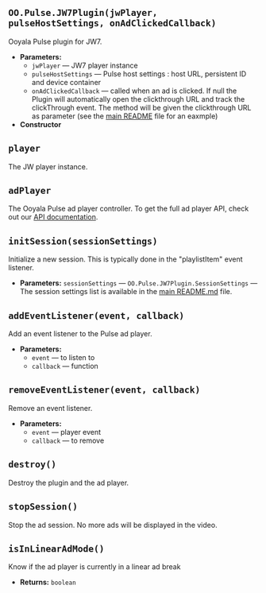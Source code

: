 
## `OO.Pulse.JW7Plugin(jwPlayer, pulseHostSettings, onAdClickedCallback)`

Ooyala Pulse plugin for JW7. 

 * **Parameters:**
   * `jwPlayer` — JW7 player instance
   * `pulseHostSettings` — Pulse host settings : host URL, persistent ID and device container
   * `onAdClickedCallback` — called when an ad is clicked. If null the Plugin will automatically open the clickthrough URL and track the clickThrough event. The method will be given the clickthrough URL as parameter (see the [main README](https://github.com/ooyala/pulse-sdk-html5-2.x-plugin-jw7) file for an eaxmple)
 * **Constructor**

## `player`

The JW player instance.

## `adPlayer`

The Ooyala Pulse ad player controller. To get the full ad player API, check out our [API documentation](http://pulse-sdks.ooyala.com/pulse-html5/latest/index.html).

## `initSession(sessionSettings)`

Initialize a new session. This is typically done in the "playlistItem" event listener.

 * **Parameters:** `sessionSettings` — `OO.Pulse.JW7Plugin.SessionSettings` — The session settings list is available in the [main README.md](https://github.com/ooyala/pulse-sdk-html5-2.x-plugin-jw7) file.


## `addEventListener(event, callback)`

Add an event listener to the Pulse ad player.

 * **Parameters:**
   * `event` — to listen to
   * `callback` — function

## `removeEventListener(event, callback)`

Remove an event listener.

 * **Parameters:**
   * `event` — player event
   * `callback` — to remove

## `destroy()`

Destroy the plugin and the ad player.

## `stopSession()`

Stop the ad session. No more ads will be displayed in the video.

## `isInLinearAdMode()`

Know if the ad player is currently in a linear ad break

 * **Returns:** `boolean` 
